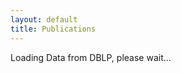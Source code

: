 ```yaml
---
layout: default
title: Publications
---
```


<div id="pub_placeholder">
  Loading Data from DBLP, please wait...
</div>
<div id="pub_list">
  <script src="https://bibbase.org/show?bib=https://dblp.org/pid/44/3105.bib&amp;jsonp=1&amp;fullnames=1&amp;hidemenu=true&amp;commas=true"></script>
</div>
<script>
  x = $("#pub_list")[0].innerHTML;
  function f(){
    if ($("#pub_list")[0].innerHTML == x)
      setTimeout(f, 5);
    else
      $("#pub_placeholder")[0].innerHTML = "";
  }
  f();
</script>
